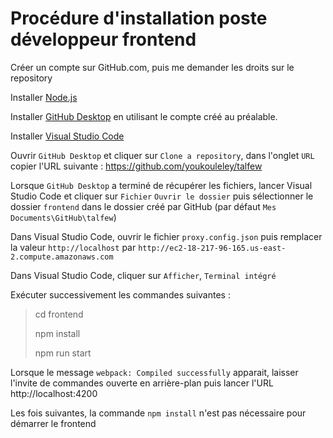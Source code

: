 # Procédure d'installation poste développeur frontend

Créer un compte sur GitHub.com, puis me demander les droits sur le repository

Installer [Node.js](https://nodejs.org/download/release/v6.12.0/node-v6.12.0-x64.msi)

Installer [GitHub Desktop](https://central.github.com/deployments/desktop/desktop/latest/win32) en utilisant le compte créé au préalable.

Installer [Visual Studio Code](https://code.visualstudio.com/docs/?dv=win)

Ouvrir `GitHub Desktop` et cliquer sur `Clone a repository`, dans l'onglet `URL` copier l'URL suivante : https://github.com/youkouleley/talfew

Lorsque `GitHub Desktop` a terminé de récupérer les fichiers, lancer Visual Studio Code et cliquer sur `Fichier` `Ouvrir le dossier` puis sélectionner le dossier `frontend` dans le dossier créé par GitHub (par défaut `Mes Documents\GitHub\talfew`)

Dans Visual Studio Code, ouvrir le fichier `proxy.config.json` puis remplacer la valeur `http://localhost` par `http://ec2-18-217-96-165.us-east-2.compute.amazonaws.com`

Dans Visual Studio Code, cliquer sur `Afficher`, `Terminal intégré`

Exécuter successivement les commandes suivantes :

> cd frontend
>
> npm install
> 
> npm run start

Lorsque le message `webpack: Compiled successfully` apparait, laisser l'invite de commandes ouverte en arrière-plan puis lancer l'URL http://localhost:4200

Les fois suivantes, la commande `npm install` n'est pas nécessaire pour démarrer le frontend
